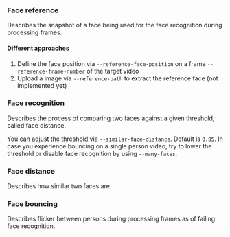 ### Face reference

Describes the snapshot of a face being used for the face recognition during processing frames.

#### Different approaches

1. Define the face position via `--reference-face-position` on a frame `--reference-frame-number` of the target video
2. Upload a image via `--reference-path` to extract the reference face (not implemented yet)

### Face recognition

Describes the process of comparing two faces against a given threshold, called face distance.

You can adjust the threshold via `--similar-face-distance`. Default is `0.85`. In case you experience bouncing on a single person video, try to lower the threshold or disable face recognition by using `--many-faces`.

### Face distance

Describes how similar two faces are.

### Face bouncing

Describes flicker between persons during processing frames as of failing face recognition.